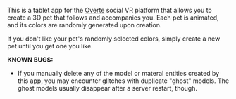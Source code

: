 This is a tablet app for the [Overte](https://overte.org/) social VR platform that allows you to create a 3D pet that follows and accompanies you. Each pet is animated, and its colors are randomly generated upon creation.

If you don't like your pet's randomly selected colors, simply create a new pet until you get one you like.


**KNOWN BUGS:** 
- If you manually delete any of the model or materal entities created by this app, you may encounter glitches with duplicate "ghost" models. The ghost models usually disappear after a server restart, though.
